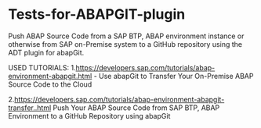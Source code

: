 # Tests-for-ABAPGIT-plugin
Push  ABAP Source Code from a SAP BTP, ABAP environment instance or otherwise from SAP on-Premise system to a GitHub repository using the ADT plugin for abapGit.

USED TUTORIALS:
1.https://developers.sap.com/tutorials/abap-environment-abapgit.html -
Use abapGit to Transfer Your On-Premise ABAP Source Code to the Cloud

2.https://developers.sap.com/tutorials/abap-environment-abapgit-transfer..html
Push Your ABAP Source Code from SAP BTP, ABAP Environment to a GitHub Repository using abapGit




